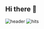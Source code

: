 ## Hi there 👋


![header](https://capsule-render.vercel.app/api?type=wave&color=auto&height=300&section=header&text=capsule%20render&fontSize=90)
![hits](https://hits.seeyoufarm.com/api/count/incr/badge.svg?url=https%3A%2F%2Fgithub.com%2Fcamellia785&edge_flat=true&title=hits)

